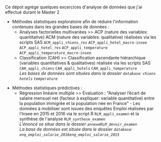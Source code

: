 Ce dépot agrège quelques excercices d'analyse de données que j'ai effectué durant le Master 2
<ul>
  <li> Méthodes statistiques exploratoire afin de réduire l'information contenues dans les grandes bases de données :
    <ul>
      <li> Analyses factorielles multivariées >> ACP (nature des variables: quantitative) ACM (nature des variables: qualitative) réalisées via les scripts SAS <code>ACM_appli_chiens_res</code> <code>ACP_appli_hotel_macro-insee</code> 		 
      <code>ACP_appli_hotel_res</code> <code>ACP_appli_temperature</code> <code>ACP_appli_temperature_macro-insee</code></li>
    </ul>
    <ul>
      <li> Classification (CAH) >> Classification ascendante hiérarchique (variables quantitatives & qualitatives) réalisée via les scripts SAS <code>CAH_appli_chiens</code> <code>CAH_appli_hotels</code> <code>CAH_appli_temperature</code>
      <br><em> Les bases de données sont situées dans le dossier <code>database</code>: <code>chiens</code> <code>hotels</code> <code>temperature</code></em></li>
    </ul>
  </li>
</ul>
<ul>
  <li> Méthodes statistiques prédictives :
    <ul>
      <li> Régression linéaire multiple >> Evaluation : "Analyser l’écart de salaire mensuel net (facteur à expliquer: variable quantitative) entre la population immigrée et la population née en 
      France" - Les données à mobiliser sont issues des enquêtes Emploi réalisées par l’Insee en 2015 et 2016 via le script R <code>RLM_appli_examen</code> et la synthèse de l'analyse <code>RLM_synthese_examen</code>
      <br><em> L'énoncé se situe dans le dossier <code>annexe</code><code>RLM_devoir_examen</code></em>
      <br><em> La base de données est située dans le dossier <code>database</code>: <code>enq_emploi_salarie_2016</code><code>enq_emploi_salarie_2015</code></em></li>
    </ul>
  </li>
</ul>
